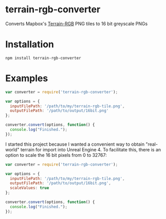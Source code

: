 # terrain-rgb-converter
Converts Mapbox's [Terrain-RGB](https://docs.mapbox.com/help/troubleshooting/access-elevation-data/) PNG tiles to 16 bit greyscale PNGs

# Installation

`npm install terrain-rgb-converter`


# Examples
```javascript
var converter = require('terrain-rgb-converter');

var options = {
  inputFilePath: '/path/to/my/terrain-rgb-tile.png',
  outputFilePath: '/path/to/output/16bit.png'
};

converter.convert(options, function() {
  console.log("Finished.");
});
```

I started this project because I wanted a convenient way to obtain "real-world" terrain for import into Unreal Engine 4. To facilitate this, there is an option to scale the 16 bit pixels from 0 to 32767:

```javascript
var converter = require('terrain-rgb-converter');

var options = {
  inputFilePath: '/path/to/my/terrain-rgb-tile.png',
  outputFilePath: '/path/to/output/16bit.png',
  scaleValues: true
};

converter.convert(options, function() {
  console.log("Finished.");
});
```
